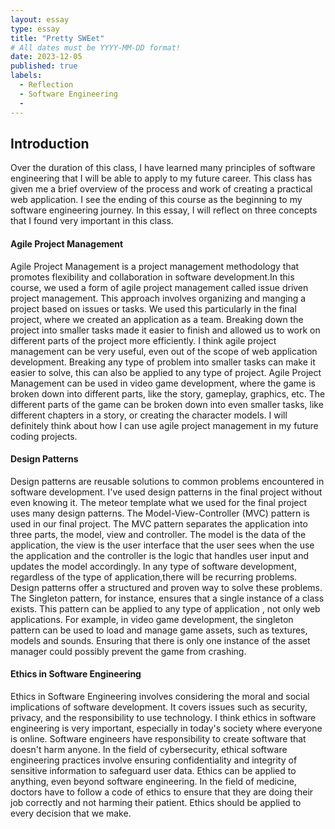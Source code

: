 ```yaml
---
layout: essay
type: essay
title: "Pretty SWEet"
# All dates must be YYYY-MM-DD format!
date: 2023-12-05
published: true
labels:
  - Reflection
  - Software Engineering
  - 
---
```


## Introduction

Over the duration of this class, I have learned many principles of software engineering that I will be able to apply to my future career. This class has given me a brief overview of the process and work of creating a practical web application. I see the ending of this course as the beginning to my software engineering journey. In this essay, I will reflect on three concepts that I found very important in this class. 

#### Agile Project Management

Agile Project Management is a project management methodology that promotes flexibility and collaboration in software development.In this course, we used a form of agile project management called issue driven project management. This approach involves organizing and manging a project based on issues or tasks. We used this particularly in the final project, where we created an application as a team. Breaking down the project into smaller tasks made it easier to finish and allowed us to work on different parts of the project more efficiently. I think agile project management can be very useful, even out of the scope of web application development. Breaking any type of problem into smaller tasks can make it easier to solve, this can also be applied to any type of project. Agile Project Management can be used in video game development, where the game is broken down into different parts, like the story, gameplay, graphics, etc. The different parts of the game can be broken down into even smaller tasks, like different chapters in a story, or creating the character models. I will definitely think about how I can use agile project management in my future coding projects.

#### Design Patterns

Design patterns are reusable solutions to common problems encountered in software development. I've used design patterns in the final project without even knowing it. The meteor template what we used for the final project uses many design patterns. The Model-View-Controller (MVC) pattern is used in our final project. The MVC pattern separates the application into three parts, the model, view and controller. The model is the data of the application, the view is the user interface that the user sees when the use the application and the controller is the logic that handles user input and updates the model accordingly. In any type of software development, regardless of the type of application,there will be recurring problems. Design patterns offer a structured and proven way to solve these problems. The Singleton pattern, for instance, ensures that a single instance of a class exists. This pattern can be applied to any type of application , not only web applications. For example, in video game development, the singleton pattern can be used to load and manage game assets, such as textures, models and sounds. Ensuring that there is only one instance of the asset manager could possibly prevent the game from crashing.

#### Ethics in Software Engineering

Ethics in Software Engineering involves considering the moral and social implications of software development. It covers issues such as security, privacy, and the responsibility to use technology. I think ethics in software engineering is very important, especially in today's society where everyone is online. Software engineers have responsibility to create software that doesn't harm anyone. In the field of cybersecurity, ethical software engineering practices involve ensuring confidentiality and integrity of sensitive information to safeguard user data. Ethics can be applied to anything, even beyond software engineering. In the field of medicine, doctors have to follow a code of ethics to ensure that they are doing their job correctly and not harming their patient. Ethics should be applied to every decision that we make.